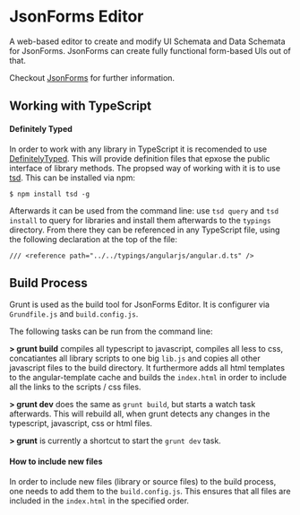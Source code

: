 # JsonForms Editor
A web-based editor to create and modify UI Schemata and Data Schemata for JsonForms. JsonForms can create fully functional form-based UIs out of that.

Checkout [JsonForms](http://github.eclipsesource.com/jsonforms) for further information.

## Working with TypeScript
#### Definitely Typed
In order to work with any library in TypeScript it is recomended to use [DefinitelyTyped](https://github.com/borisyankov/DefinitelyTyped). This will provide definition files that epxose the public interface of library methods. The propsed way of working with it is to use [tsd](http://definitelytyped.org/tsd/). This can be installed via npm:
```
$ npm install tsd -g
```

Afterwards it can be used from the command line: use ``tsd query`` and ``tsd install`` to query for libraries and install them afterwards to the `typings` directory.
From there they can be referenced in any TypeScript file, using the following declaration at the top of the file:

```
/// <reference path="../../typings/angularjs/angular.d.ts" />
```

## Build Process
Grunt is used as the build tool for JsonForms Editor. It is configurer via `Grundfile.js` and `build.config.js`.

The following tasks can be run from the command line:

**> grunt build** compiles all typescript to javascript, compiles all less to css, concatiantes all library scripts to one big `lib.js` and copies all other javascript files to the build directory. It furthermore adds all html templates to the angular-template cache and builds the `index.html` in order to include all the links to the scripts / css files.

**> grunt dev** does the same as `grunt build`, but starts a watch task afterwards. This will rebuild all, when grunt detects any changes in the typescript, javascript, css or html files.

**> grunt** is currently a shortcut to start the `grunt dev` task.

#### How to include new files
In order to include new files (library or source files) to the build process, one needs to add them to the `build.config.js`. This ensures that all files are included in the `index.html` in the specified order.

